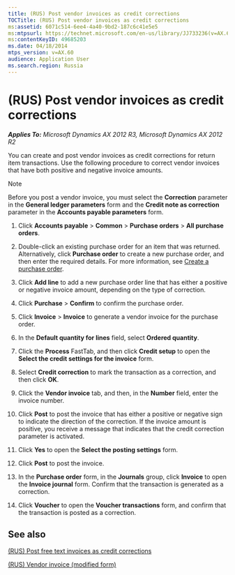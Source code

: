 ```yaml
---
title: (RUS) Post vendor invoices as credit corrections
TOCTitle: (RUS) Post vendor invoices as credit corrections
ms:assetid: 6071c514-6ee4-4a40-9bd2-187c6c41e5e5
ms:mtpsurl: https://technet.microsoft.com/en-us/library/JJ733236(v=AX.60)
ms:contentKeyID: 49685203
ms.date: 04/18/2014
mtps_version: v=AX.60
audience: Application User
ms.search.region: Russia
---
```


# (RUS) Post vendor invoices as credit corrections 


_**Applies To:** Microsoft Dynamics AX 2012 R3, Microsoft Dynamics AX 2012 R2_

You can create and post vendor invoices as credit corrections for return item transactions. Use the following procedure to correct vendor invoices that have both positive and negative invoice amounts.


> [!NOTE]
> <P>Before you post a vendor invoice, you must select the <STRONG>Correction</STRONG> parameter in the <STRONG>General ledger parameters</STRONG> form and the <STRONG>Credit note as correction</STRONG> parameter in the <STRONG>Accounts payable parameters</STRONG> form.</P>



1.  Click **Accounts payable** \> **Common** \> **Purchase orders** \> **All purchase orders**.

2.  Double-click an existing purchase order for an item that was returned. Alternatively, click **Purchase order** to create a new purchase order, and then enter the required details. For more information, see [Create a purchase order](create-a-purchase-order.md).

3.  Click **Add line** to add a new purchase order line that has either a positive or negative invoice amount, depending on the type of correction.

4.  Click **Purchase** \> **Confirm** to confirm the purchase order.

5.  Click **Invoice** \> **Invoice** to generate a vendor invoice for the purchase order.

6.  In the **Default quantity for lines** field, select **Ordered quantity**.

7.  Click the **Process** FastTab, and then click **Credit setup** to open the **Select the credit settings for the invoice** form.

8.  Select **Credit correction** to mark the transaction as a correction, and then click **OK**.

9.  Click the **Vendor invoice** tab, and then, in the **Number** field, enter the invoice number.

10. Click **Post** to post the invoice that has either a positive or negative sign to indicate the direction of the correction. If the invoice amount is positive, you receive a message that indicates that the credit correction parameter is activated.

11. Click **Yes** to open the **Select the posting settings** form.

12. Click **Post** to post the invoice.

13. In the **Purchase order** form, in the **Journals** group, click **Invoice** to open the **Invoice journal** form. Confirm that the transaction is generated as a correction.

14. Click **Voucher** to open the **Voucher transactions** form, and confirm that the transaction is posted as a correction.

## See also

[(RUS) Post free text invoices as credit corrections](rus-post-free-text-invoices-as-credit-corrections.md)

[(RUS) Vendor invoice (modified form)](https://technet.microsoft.com/en-us/library/jj733265\(v=ax.60\))

  


